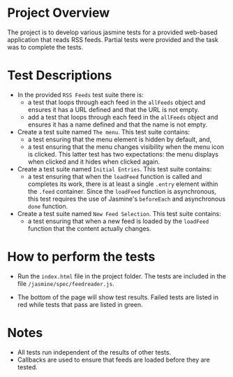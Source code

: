 # Project Overview

The project is to develop various jasmine tests for a provided web-based application that reads RSS feeds. Partial tests were provided and the task was to complete the tests. 

# Test Descriptions

* In the provided `RSS Feeds` test suite there is:
    + a test that loops through each feed in the `allFeeds` object and ensures it has a URL defined and that the URL is not empty.
    + add a test that loops through each feed in the `allFeeds` object and ensures it has a name defined and that the name is not empty.
* Create a test suite named `The menu`. This test suite contains: 
    + a test ensuring that the menu element is hidden by default, and, 
    + a test ensuring that the menu changes visibility when the menu icon is clicked. This latter test has two expectations: the menu displays when clicked and it hides when clicked again.
* Create a test suite named `Initial Entries`. This test suite contains: 
    + a test ensuring that when the `loadFeed` function is called and completes its work, there is at least a single `.entry` element within the `.feed` container. Since the `loadFeed` function is asynchronous, this test requires the use of Jasmine's `beforeEach` and asynchronous `done` function.
* Create a test suite named `New Feed Selection`. This test suite contains: 
    + a test ensuring that when a new feed is loaded by the `loadFeed` function that the content actually changes.

# How to perform the tests

* Run the `index.html` file in the project folder.
The tests are included in the file `/jasmine/spec/feedreader.js`.

* The bottom of the page will show test results. Failed tests are listed in red while tests that pass are listed in green.

# Notes

 * All tests run independent of the results of other tests.
 * Callbacks are used to ensure that feeds are loaded before they are tested.
